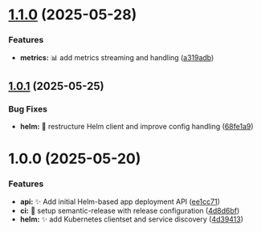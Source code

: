 # [1.1.0](https://github.com/Ekonum/app-store-api/compare/v1.0.1...v1.1.0) (2025-05-28)


### Features

* **metrics:** 📊 add metrics streaming and handling ([a319adb](https://github.com/Ekonum/app-store-api/commit/a319adb3b82a539a49ea2e548dcf22d809391c9c))

## [1.0.1](https://github.com/Ekonum/app-store-api/compare/v1.0.0...v1.0.1) (2025-05-25)


### Bug Fixes

* **helm:** 🔧 restructure Helm client and improve config handling ([68fe1a9](https://github.com/Ekonum/app-store-api/commit/68fe1a931fe137671f5fd50beff4dc35bc4637c7))

# 1.0.0 (2025-05-20)


### Features

* **api:** ✨ Add initial Helm-based app deployment API ([ee1cc71](https://github.com/Ekonum/app-store-api/commit/ee1cc71bed54be968b26a85293f8a37d7e468389))
* **ci:** 🤖 setup semantic-release with release configuration ([4d8d6bf](https://github.com/Ekonum/app-store-api/commit/4d8d6bf15e27a9bf659bd02af1f63db6f6905d56))
* **helm:** ✨ add Kubernetes clientset and service discovery ([4d39413](https://github.com/Ekonum/app-store-api/commit/4d39413497799c3432a0f92eabef091636e416fa))
